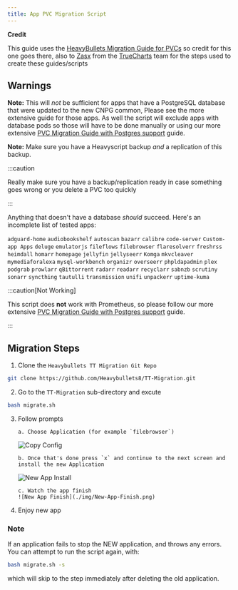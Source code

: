 ```yaml
---
title: App PVC Migration Script
---
```


**Credit**

This guide uses the [HeavyBullets Migration Guide for PVCs](https://github.com/Heavybullets8/TT-Migration) so credit for this one goes there, also to [Zasx](https://github.com/ZasX) from the [TrueCharts](https://www.truecharts.org) team for the steps used to create these guides/scripts

## Warnings

**Note:** This will _not_ be sufficient for apps that have a PostgreSQL database that were updated to the new CNPG common, Please see the more extensive guide for those apps. As well the script will exclude apps with database pods so those will have to be done manually or using our more extensive [PVC Migration Guide with Postgres support](/platforms/scale/guides/migration-pvc/) guide.

**Note:** Make sure you have a Heavyscript backup _and_ a replication of this backup.

:::caution

Really make sure you have a backup/replication ready in case something goes wrong or you delete a PVC too quickly

:::

Anything that doesn't have a database _should_ succeed. Here's an incomplete list of tested apps:

`adguard-home`
`audiobookshelf`
`autoscan`
`bazarr`
`calibre`
`code-server`
`Custom-app Apps`
`deluge`
`emulatorjs`
`fileflows`
`filebrowser`
`flaresolverr`
`freshrss`
`heimdall`
`homarr`
`homepage`
`jellyfin`
`jellyseerr`
`Komga`
`mkvcleaver`
`mymediaforalexa`
`mysql-workbench`
`organizr`
`overseerr`
`phpldapadmin`
`plex`
`podgrab`
`prowlarr`
`qBittorrent`
`radarr`
`readarr`
`recyclarr`
`sabnzb`
`scrutiny`
`sonarr`
`syncthing`
`tautulli`
`transmission`
`unifi`
`unpackerr`
`uptime-kuma`

:::caution[Not Working]

This script does **not** work with Prometheus, so please follow our more extensive [PVC Migration Guide with Postgres support](/platforms/scale/guides/migration-pvc/) guide.

:::

## Migration Steps

1. Clone the `Heavybullets TT Migration Git Repo`

```bash
git clone https://github.com/Heavybullets8/TT-Migration.git
```

2. Go to the `TT-Migration` sub-directory and excute

```bash
bash migrate.sh
```

3.  Follow prompts

        a. Choose Application (for example `filebrowser`)

    ![Copy Config](./img/Copy-App-Config.png)

        b. Once that's done press `x` and continue to the next screen and install the new Application

    ![New App Install](./img/New-App-Config.png)

        c. Watch the app finish
        ![New App Finish](./img/New-App-Finish.png)

4.  Enjoy new app

### Note

If an application fails to stop the NEW application, and throws any errors. You can attempt to run the script again, with:

```bash
bash migrate.sh -s
```

which will skip to the step immediately after deleting the old application.
